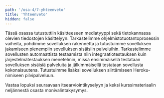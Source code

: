 ```yaml
---
path: '/osa-4/7-yhteenveto'
title: 'Yhteenveto'
hidden: false
---
```


Tässä osassa tutustuttiin käsitteeseen mediatyyppi sekä tietokannassa olevien tiedostojen käsittelyyn. Tarkastelimme ohjelmistotuotantoprosessin vaiheita, pohdimme sovelluksen rakennetta ja tutustuimme sovelluksen jakamiseen pienempiin sovelluksen sisäisiin palveluihin. Tarkastelimme sovellusten automaattista testaamista niin integraatiotestauksen kuin järjestelmätestauksen menetelmin, missä ensimmäisellä testataan sovelluksen sisäisiä palveluita ja jälkimmäisellä testataan sovellusta kokonaisuutena. Tutustuimme lisäksi sovelluksen siirtämiseen Heroku-nimiseen pilvipalveluun.

Vastaa lopuksi seuraavaan itsearviointikyselyyn ja keksi kurssimateriaalin neljännestä osasta monivalintakysymys.


<quiz id="e17ad817-caa4-5ae9-9d4f-e1662f5b0327"></quiz>

<quiz id="820f8f27-0a13-5658-b5e1-b7bac91f3df3"></quiz>
